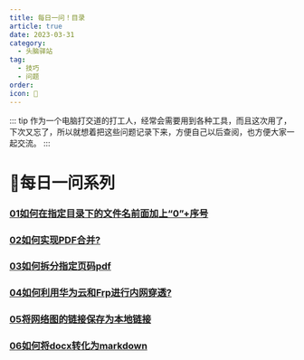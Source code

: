 ```yaml
---
title: 每日一问！目录
article: true
date: 2023-03-31
category:
  - 头脑驿站
tag:
  - 技巧
  - 问题
order: 
icon: 📅
---
```


::: tip
作为一个电脑打交道的打工人，经常会需要用到各种工具，而且这次用了，下次又忘了，所以就想着把这些问题记录下来，方便自己以后查阅，也方便大家一起交流。
:::

# 📅每日一问系列

### [01如何在指定目录下的文件名前面加上“0”+序号](./QandA/01.md)  
### [02如何实现PDF合并?](./QandA/02.md)
### [03如何拆分指定页码pdf](./QandA/03.md)
### [04如何利用华为云和Frp进行内网穿透?](./QandA/04.md)
### [05将网络图的链接保存为本地链接](./QandA/05.md)
### [06如何将docx转化为markdown](./QandA/06.md)





<AutoCatalog />